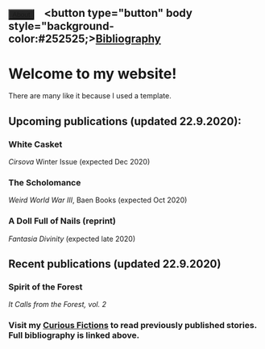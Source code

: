 ## <button type="button" body style="background-color:#252525;">[About](about.md)</button>&nbsp;&nbsp;&nbsp;&nbsp;<button type="button" body style="background-color:#252525;>[Bibliography](bibliography.md)</button>

# Welcome to my website!

There are many like it because I used a template.

## Upcoming publications (updated 22.9.2020):

### White Casket
_Cirsova_ Winter Issue (expected Dec 2020)

### The Scholomance
_Weird World War III_, Baen Books (expected Oct 2020)

### A Doll Full of Nails (reprint)
_Fantasia Divinity_ (expected late 2020)

## Recent publications (updated 22.9.2020)

### Spirit of the Forest
_It Calls from the Forest, vol. 2_

### Visit my <a href="https://curiousfictions.com/authors/111-ville-merilainen">Curious Fictions</a> to read previously published stories. Full bibliography is linked above.

